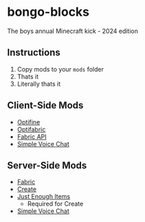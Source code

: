 # bongo-blocks
The boys annual Minecraft kick - 2024 edition

## Instructions
1. Copy mods to your `mods` folder
2. Thats it
3. Literally thats it

## Client-Side Mods 
- [Optifine](https://optifine.net/downloads)
- [Optifabric](https://www.curseforge.com/minecraft/mc-mods/optifabric)
- [Fabric API](https://www.curseforge.com/minecraft/mc-mods/fabric-api)
- [Simple Voice Chat](https://www.curseforge.com/minecraft/mc-mods/simple-voice-chat)

## Server-Side Mods
- [Fabric](https://fabricmc.net/)
- [Create](https://www.curseforge.com/minecraft/mc-mods/create-fabric)
- [Just Enough Items](https://www.curseforge.com/minecraft/mc-mods/jei)
    - Required for Create
- [Simple Voice Chat](https://www.curseforge.com/minecraft/mc-mods/simple-voice-chat)

